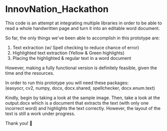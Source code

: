 # InnovNation_Hackathon

This code is an attempt at integrating multiple libraries in order to be able to read a whole handwritten page and turn it into an editable word document.

So far, the only things we've been able to accomplish in this prototype are:
1. Text extraction (w/ Spell checking to reduce chance of error)
2. Highlighted text extraction (Yellow & Green highlights)
3. Placing the highlighted & regular text in a word document

However, making a fully functional version is definitely feasible, given the time and the resources.

In order to run this prototype you will need these packages:<br/>
(easyocr, cv2, numpy, docx, docx.shared, spellchecker, docx.enum.text)

Kindly, begin by taking a look at the sample image. Then, take a look at the output.docx which is a document that extracts the text (with only one incorrect word) and highlights the text correctly.
However, the layout of the text is still a work under progress.

Thank you! 🌸

